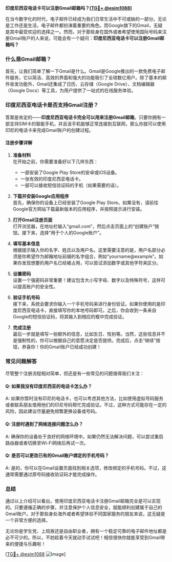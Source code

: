 **印度尼西亚电话卡可以注册Gmail邮箱吗？[[TG💪+ @esim1088](https://t.me/s/esim1088)]**

在当今数字化的时代，电子邮件已经成为我们日常生活中不可或缺的一部分。无论是工作还是生活，电子邮件都扮演着重要的角色。而Google旗下的Gmail，无疑是其中最受欢迎的选择之一。然而，对于那些身在国外或者希望使用国际号码来注册Gmail账户的人来说，可能会有一个疑问：**印度尼西亚电话卡可以注册Gmail邮箱吗？**

### 什么是Gmail邮箱？

首先，让我们简单了解一下Gmail是什么。Gmail是Google推出的一款免费电子邮件服务，它以简洁、高效的界面和强大的功能吸引了全球数亿用户。除了基本的邮件收发功能外，Gmail还集成了日历、云存储（Google Drive）、文档编辑器（Google Docs）等工具，为用户提供了一站式的在线服务体验。

### 印度尼西亚电话卡是否支持Gmail注册？

答案是肯定的——**印度尼西亚电话卡完全可以用来注册Gmail邮箱**。只要你拥有一部支持SIM卡的智能手机，并且该手机能够正常连接到互联网，那么你就可以使用印尼的电话卡来完成Gmail账户的创建过程。

#### 注册步骤详解

1. **准备材料**  
   在开始之前，你需要准备好以下几样东西：
   - 一部安装了Google Play Store的安卓或iOS设备。
   - 一张有效的印度尼西亚电话卡。
   - 一部可以接收短信验证码的手机（如果需要的话）。

2. **下载并安装Google应用程序**  
   首先，确保你的设备上已经安装了Google Play Store。如果没有，请前往Google官方网站下载最新版本的应用程序，并按照提示进行安装。

3. **打开Gmail注册页面**  
   打开浏览器，在地址栏输入“gmail.com”，然后点击页面上的“创建账户”按钮。接下来，选择“用于个人的Google账户”。

4. **填写基本信息**  
   根据提示输入你的名字、姓氏以及用户名。这里需要注意的是，用户名部分必须是你希望作为邮箱地址前缀的名字组合，例如“yourname@example”。如果你发现想要的用户名已经被占用，可以尝试添加数字或其他字符来区分。

5. **设置密码**  
   设置一个强密码非常重要！建议包含大小写字母、数字以及特殊符号，这样可以提高账户的安全性。

6. **验证手机号码**  
   接下来，系统会要求你输入一个手机号码来进行身份验证。如果你使用的是印度尼西亚电话卡，直接填写你的本地号码即可。之后，你会收到一条来自Google的短信验证码，将其输入到相应的框中完成验证。

7. **完成注册**  
   最后一步就是填写一些额外的信息，比如生日、性别等。当然，这些信息并不是强制性的，你可以根据自己的意愿决定是否提供。完成后，点击“继续”按钮，恭喜你！你的Gmail账户已经成功创建！

### 常见问题解答

尽管整个注册流程相对简单，但还是有一些常见的问题值得我们关注：

#### Q: 如果我没有印度尼西亚的电话卡怎么办？
A: 如果你暂时没有印尼的电话卡，也可以考虑其他方法，比如使用虚拟号码服务或者联系朋友借用他们的印尼号码帮忙完成验证。不过，这种方式可能存在一定的风险，因此建议尽量避免频繁更换设备或号码。

#### Q: 注册时遇到了网络连接问题怎么办？
A: 确保你的设备处于良好的网络环境中。如果仍然无法解决问题，可以尝试重启路由器或者切换至Wi-Fi网络后再试一次。

#### Q: 是否可以更改已有的Gmail账户绑定的手机号码？
A: 是的，你可以在Gmail设置页面找到相关选项，修改绑定的手机号码。不过，这通常需要通过原号码接收验证码才能完成操作。

### 总结

通过以上介绍可以看出，使用印度尼西亚电话卡注册Gmail邮箱完全是可以实现的。只要遵循正确的步骤，并注意保护个人信息安全，就能顺利创建属于自己的Gmail账户。对于那些身处海外或者希望体验不同国家服务的朋友来说，这无疑是一个非常方便的选择。

无论你是学生党、上班族还是自由职业者，拥有一个稳定可靠的电子邮件地址都是必不可少的。所以，不妨趁着今天就动手试试吧！相信很快你就能享受到Gmail带来的便捷与乐趣啦！

[[TG💪+ @esim1088](https://t.me/s/esim1088) ![Image](https://i.postimg.cc/4NQfJmqS/Snipaste-2025-05-13-00-14-12.png)]